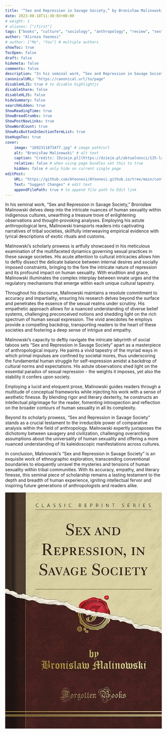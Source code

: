 ```yaml
---
title: '“Sex and Repression in Savage Society,” by Bronisław Malinowski'
date: 2023-08-18T11:30:03+00:00
# weight: 1
# aliases: ["/first"]
tags: ["books", "culture", "sociology", "anthropology", "review", "sex", "Bronisław Malinowski"]
author: "Alireza Yoonesi"
# author: ["Me", "You"] # multiple authors
showToc: true
TocOpen: false
draft: false
hidemeta: false
comments: false
description: "In his seminal work, “Sex and Repression in Savage Society,” Bronisław Malinowski delves deep into the intricate nuances of human sexuality within indigenous cultures, unearthing a treasure trove of enlightening observations and thought-provoking analyses. Employing his astute anthropological lens, Malinowski transports readers into captivating narratives of tribal societies, skillfully interweaving empirical evidence with lyrical descriptions of exotic rituals and customs"
canonicalURL: "https://canonical.url/to/page"
disableHLJS: true # to disable highlightjs
disableShare: false
disableHLJS: false
hideSummary: false
searchHidden: true
ShowReadingTime: true
ShowBreadCrumbs: true
ShowPostNavLinks: true
ShowWordCount: true
ShowRssButtonInSectionTermList: true
UseHugoToc: true
cover:
    image: "1692311873477.jpg" # image path/url
    alt: "Bronisław Malinowski" # alt text
    caption: "Credits: [Dzieje.pl](https://dzieje.pl/aktualnosci/135-lat-temu-urodzil-sie-bronislaw-malinowski)" # display caption under cover
    relative: false # when using page bundles set this to true
    hidden: false # only hide on current single page
editPost:
    URL: "https://github.com/AYoonesi/AYoonesi.github.io/tree/main/content"
    Text: "Suggest Changes" # edit text
    appendFilePath: true # to append file path to Edit link
---
```


In his seminal work, “Sex and Repression in Savage Society,” Bronisław Malinowski delves deep into the intricate nuances of human sexuality within indigenous cultures, unearthing a treasure trove of enlightening observations and thought-provoking analyses. Employing his astute anthropological lens, Malinowski transports readers into captivating narratives of tribal societies, skillfully interweaving empirical evidence with lyrical descriptions of exotic rituals and customs.

Malinowski’s scholarly prowess is artfully showcased in his meticulous examination of the multifaceted dynamics governing sexual practices in these savage societies. His acute attention to cultural intricacies allows him to deftly dissect the delicate balance between internal desires and socially imposed constraints, bringing to the fore the intricate nature of repression and its profound impact on human sexuality. With erudition and grace, Malinowski illuminates the complex interplay between innate urges and the regulatory mechanisms that emerge within each unique cultural tapestry.

Throughout his discourse, Malinowski maintains a resolute commitment to accuracy and impartiality, ensuring his research delves beyond the surface and penetrates the essence of the sexual realms under scrutiny. His empathetic approach allows for a nuanced understanding of diverse belief systems, challenging preconceived notions and shedding light on the rich spectrum of human sexual expression. The vivid anecdotes he employs provide a compelling backdrop, transporting readers to the heart of these societies and fostering a deep sense of intrigue and empathy.

Malinowski’s capacity to deftly navigate the intricate labyrinth of social taboos sets “Sex and Repression in Savage Society” apart as a masterpiece of anthropological inquiry. He paints a vivid tapestry of the myriad ways in which primal impulses are confined by societal mores, thus underscoring the fundamental human struggle for self-expression amidst a backdrop of cultural norms and expectations. His astute observations shed light on the essential paradox of sexual repression - the weights it imposes, yet also the stability it confers upon society.

Employing a lucid and eloquent prose, Malinowski guides readers through a multitude of conceptual frameworks while injecting his work with a sense of aesthetic finesse. By blending rigor and literary dexterity, he constructs an intellectual pilgrimage for the reader, fomenting introspection and reflection on the broader contours of human sexuality in all its complexity.

Beyond its scholarly prowess, “Sex and Repression in Savage Society” stands as a crucial testament to the irreducible power of comparative analysis within the field of anthropology. Malinowski expertly juxtaposes the dichotomy between savagery and civilization, challenging overarching assumptions about the universality of human sexuality and offering a more nuanced understanding of its kaleidoscopic manifestations across cultures.

In conclusion, Malinowski’s “Sex and Repression in Savage Society” is an exquisite work of ethnographic exploration, transcending conventional boundaries to eloquently unravel the mysteries and tensions of human sexuality within tribal communities. With its accuracy, empathy, and literary finesse, this seminal piece of scholarship remains a lasting testament to the depth and breadth of human experience, igniting intellectual fervor and inspiring future generations of anthropologists and readers alike.

![](1692311771240.jpg)
